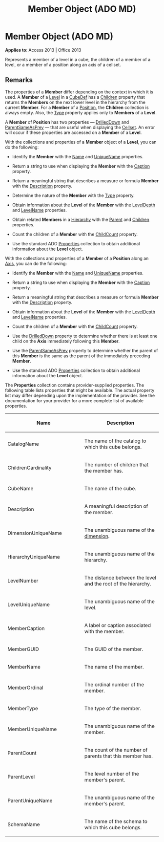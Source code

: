 ﻿---
title: Member Object (ADO MD)
TOCTitle: Member Object (ADO MD)
ms:assetid: d80c024a-07dc-7a35-f8f2-b4d5b19d89e4
ms:mtpsurl: https://msdn.microsoft.com/en-us/library/JJ250088(v=office.15)
ms:contentKeyID: 48548025
ms.date: 09/18/2015
mtps_version: v=office.15
---

# Member Object (ADO MD)


**Applies to**: Access 2013 | Office 2013

Represents a member of a level in a cube, the children of a member of a level, or a member of a position along an axis of a cellset.

## Remarks

The properties of a **Member** differ depending on the context in which it is used. A **Member** of a [Level](level-object-ado-md.md) in a [CubeDef](cubedef-object-ado-md.md) has a [Children](children-property-ado-md.md) property that returns the **Members** on the next lower level in the hierarchy from the current **Member**. For a **Member** of a [Position](position-object-ado-md.md), the **Children** collection is always empty. Also, the [Type](type-property-ado-md.md) property applies only to **Members** of a **Level**.

A **Member** of **Position** has two properties — [DrilledDown](drilleddown-property-ado-md.md) and [ParentSameAsPrev](parentsameasprev-property-ado-md.md) — that are useful when displaying the [Cellset](cellset-object-ado-md.md). An error will occur if these properties are accessed on a **Member** of a **Level**.

With the collections and properties of a **Member** object of a **Level**, you can do the following:

  - Identify the **Member** with the [Name](name-property-ado-md.md) and [UniqueName](uniquename-property-ado-md.md) properties.

  - Return a string to use when displaying the **Member** with the [Caption](caption-property-ado-md.md) property.

  - Return a meaningful string that describes a measure or formula **Member** with the [Description](description-property-ado-md.md) property.

  - Determine the nature of the **Member** with the [Type](type-property-ado-md.md) property.

  - Obtain information about the **Level** of the **Member** with the [LevelDepth](leveldepth-property-ado-md.md) and [LevelName](levelname-property-ado-md.md) properties.

  - Obtain related **Members** in a [Hierarchy](hierarchy-object-ado-md.md) with the [Parent](parent-property-ado-md.md) and [Children](children-property-ado-md.md) properties.

  - Count the children of a **Member** with the [ChildCount](childcount-property-ado-md.md) property.

  - Use the standard ADO [Properties](properties-collection-ado.md) collection to obtain additional information about the **Level** object.

With the collections and properties of a **Member** of a **Position** along an [Axis](axis-object-ado-md.md), you can do the following:

  - Identify the **Member** with the [Name](name-property-ado-md.md) and [UniqueName](uniquename-property-ado-md.md) properties.

  - Return a string to use when displaying the **Member** with the [Caption](caption-property-ado-md.md) property.

  - Return a meaningful string that describes a measure or formula **Member** with the [Description](description-property-ado-md.md) property.

  - Obtain information about the **Level** of the **Member** with the [LevelDepth](leveldepth-property-ado-md.md) and [LevelName](levelname-property-ado-md.md) properties.

  - Count the children of a **Member** with the [ChildCount](childcount-property-ado-md.md) property.

  - Use the [DrilledDown](drilleddown-property-ado-md.md) property to determine whether there is at least one child on the **Axis** immediately following this **Member**.

  - Use the [ParentSameAsPrev](parentsameasprev-property-ado-md.md) property to determine whether the parent of this **Member** is the same as the parent of the immediately preceding **Member**.

  - Use the standard ADO [Properties](properties-collection-ado.md) collection to obtain additional information about the **Level** object.

The **Properties** collection contains provider-supplied properties. The following table lists properties that might be available. The actual property list may differ depending upon the implementation of the provider. See the documentation for your provider for a more complete list of available properties.

<table>
<colgroup>
<col style="width: 50%" />
<col style="width: 50%" />
</colgroup>
<thead>
<tr class="header">
<th><p>Name</p></th>
<th><p>Description</p></th>
</tr>
</thead>
<tbody>
<tr class="odd">
<td><p>CatalogName</p></td>
<td><p>The name of the catalog to which this cube belongs.</p></td>
</tr>
<tr class="even">
<td><p>ChildrenCardinality</p></td>
<td><p>The number of children that the member has.</p></td>
</tr>
<tr class="odd">
<td><p>CubeName</p></td>
<td><p>The name of the cube.</p></td>
</tr>
<tr class="even">
<td><p>Description</p></td>
<td><p>A meaningful description of the member.</p></td>
</tr>
<tr class="odd">
<td><p>DimensionUniqueName</p></td>
<td><p>The unambiguous name of the <a href="dimension-object-ado-md.md">dimension</a>.</p></td>
</tr>
<tr class="even">
<td><p>HierarchyUniqueName</p></td>
<td><p>The unambiguous name of the hierarchy.</p></td>
</tr>
<tr class="odd">
<td><p>LevelNumber</p></td>
<td><p>The distance between the level and the root of the hierarchy.</p></td>
</tr>
<tr class="even">
<td><p>LevelUniqueName</p></td>
<td><p>The unambiguous name of the level.</p></td>
</tr>
<tr class="odd">
<td><p>MemberCaption</p></td>
<td><p>A label or caption associated with the member.</p></td>
</tr>
<tr class="even">
<td><p>MemberGUID</p></td>
<td><p>The GUID of the member.</p></td>
</tr>
<tr class="odd">
<td><p>MemberName</p></td>
<td><p>The name of the member.</p></td>
</tr>
<tr class="even">
<td><p>MemberOrdinal</p></td>
<td><p>The ordinal number of the member.</p></td>
</tr>
<tr class="odd">
<td><p>MemberType</p></td>
<td><p>The type of the member.</p></td>
</tr>
<tr class="even">
<td><p>MemberUniqueName</p></td>
<td><p>The unambiguous name of the member.</p></td>
</tr>
<tr class="odd">
<td><p>ParentCount</p></td>
<td><p>The count of the number of parents that this member has.</p></td>
</tr>
<tr class="even">
<td><p>ParentLevel</p></td>
<td><p>The level number of the member's parent.</p></td>
</tr>
<tr class="odd">
<td><p>ParentUniqueName</p></td>
<td><p>The unambiguous name of the member's parent.</p></td>
</tr>
<tr class="even">
<td><p>SchemaName</p></td>
<td><p>The name of the schema to which this cube belongs.</p></td>
</tr>
</tbody>
</table>

